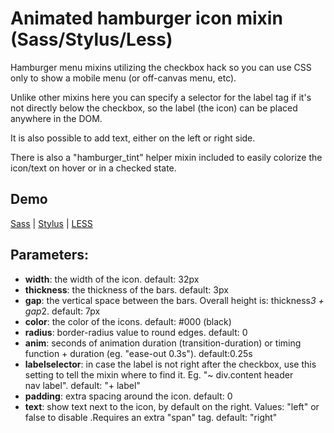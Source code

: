 # Animated hamburger icon mixin (Sass/Stylus/Less)

Hamburger menu mixins utilizing the checkbox hack so you can use CSS only to show a mobile menu (or off-canvas menu, etc).

Unlike other mixins here you can specify a selector for the label tag if it's not directly below the checkbox, so the label (the icon) can be placed anywhere in the DOM.

It is also possible to add text, either on the left or right side.

There is also a "hamburger_tint" helper mixin included to easily colorize the icon/text on hover or in a checked state.


## Demo

[Sass](https://codepen.io/rolandtoth/pen/LypvrV?editors=1100) | [Stylus](https://codepen.io/rolandtoth/pen/rzYPKK?editors=1100) | [LESS](https://codepen.io/rolandtoth/pen/qXpoMd?editors=1100)


 ## Parameters:

- **width**: the width of the icon. default: 32px
- **thickness**: the thickness of the bars. default: 3px
- **gap**: the vertical space between the bars. Overall height is: thickness*3 + gap*2. default: 7px
- **color**: the color of the icons. default: #000 (black)
- **radius**: border-radius value to round edges. default: 0
- **anim**: seconds of animation duration (transition-duration) or timing function + duration (eg. "ease-out 0.3s"). default:0.25s
- **labelselector**: in case the label is not right after the checkbox, use this setting to tell the mixin where to find it. Eg. "~ div.content header nav label". default: "+ label"
- **padding**: extra spacing around the icon. default: 0
- **text**: show text next to the icon, by default on the right. Values: "left" or false to disable .Requires an extra "span" tag. default: "right"
